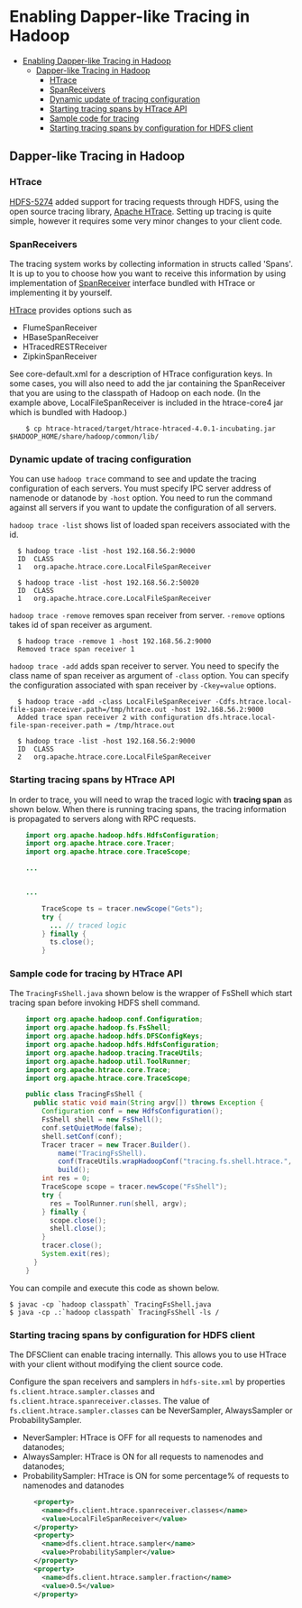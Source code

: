 <!---
  Licensed under the Apache License, Version 2.0 (the "License");
  you may not use this file except in compliance with the License.
  You may obtain a copy of the License at

   http://www.apache.org/licenses/LICENSE-2.0

  Unless required by applicable law or agreed to in writing, software
  distributed under the License is distributed on an "AS IS" BASIS,
  WITHOUT WARRANTIES OR CONDITIONS OF ANY KIND, either express or implied.
  See the License for the specific language governing permissions and
  limitations under the License. See accompanying LICENSE file.
-->

Enabling Dapper-like Tracing in Hadoop
======================================

* [Enabling Dapper-like Tracing in Hadoop](#Enabling_Dapper-like_Tracing_in_Hadoop)
    * [Dapper-like Tracing in Hadoop](#Dapper-like_Tracing_in_Hadoop)
        * [HTrace](#HTrace)
        * [SpanReceivers](#SpanReceivers)
        * [Dynamic update of tracing configuration](#Dynamic_update_of_tracing_configuration)
        * [Starting tracing spans by HTrace API](#Starting_tracing_spans_by_HTrace_API)
        * [Sample code for tracing](#Sample_code_for_tracing)
        * [Starting tracing spans by configuration for HDFS client](#Starting_tracing_spans_by_configuration_for_HDFS_client)


Dapper-like Tracing in Hadoop
-----------------------------

### HTrace

[HDFS-5274](https://issues.apache.org/jira/browse/HDFS-5274) added support for tracing requests through HDFS,
using the open source tracing library,
[Apache HTrace](http://htrace.incubator.apache.org/).
Setting up tracing is quite simple, however it requires some very minor changes to your client code.

### SpanReceivers

The tracing system works by collecting information in structs called 'Spans'.
It is up to you to choose how you want to receive this information
by using implementation of [SpanReceiver](http://htrace.incubator.apache.org/#Span_Receivers)
interface bundled with HTrace or implementing it by yourself.

[HTrace](http://htrace.incubator.apache.org/) provides options such as

* FlumeSpanReceiver
* HBaseSpanReceiver
* HTracedRESTReceiver
* ZipkinSpanReceiver

See core-default.xml for a description of HTrace configuration keys.  In some
cases, you will also need to add the jar containing the SpanReceiver that you
are using to the classpath of Hadoop on each node. (In the example above,
LocalFileSpanReceiver is included in the htrace-core4 jar which is bundled
with Hadoop.)

```
    $ cp htrace-htraced/target/htrace-htraced-4.0.1-incubating.jar $HADOOP_HOME/share/hadoop/common/lib/
```

### Dynamic update of tracing configuration

You can use `hadoop trace` command to see and update the tracing configuration of each servers.
You must specify IPC server address of namenode or datanode by `-host` option.
You need to run the command against all servers if you want to update the configuration of all servers.

`hadoop trace -list` shows list of loaded span receivers associated with the id.

      $ hadoop trace -list -host 192.168.56.2:9000
      ID  CLASS
      1   org.apache.htrace.core.LocalFileSpanReceiver

      $ hadoop trace -list -host 192.168.56.2:50020
      ID  CLASS
      1   org.apache.htrace.core.LocalFileSpanReceiver

`hadoop trace -remove` removes span receiver from server.
`-remove` options takes id of span receiver as argument.

      $ hadoop trace -remove 1 -host 192.168.56.2:9000
      Removed trace span receiver 1

`hadoop trace -add` adds span receiver to server.
You need to specify the class name of span receiver as argument of `-class` option.
You can specify the configuration associated with span receiver by `-Ckey=value` options.

      $ hadoop trace -add -class LocalFileSpanReceiver -Cdfs.htrace.local-file-span-receiver.path=/tmp/htrace.out -host 192.168.56.2:9000
      Added trace span receiver 2 with configuration dfs.htrace.local-file-span-receiver.path = /tmp/htrace.out

      $ hadoop trace -list -host 192.168.56.2:9000
      ID  CLASS
      2   org.apache.htrace.core.LocalFileSpanReceiver

### Starting tracing spans by HTrace API

In order to trace, you will need to wrap the traced logic with **tracing span** as shown below.
When there is running tracing spans,
the tracing information is propagated to servers along with RPC requests.

```java
    import org.apache.hadoop.hdfs.HdfsConfiguration;
    import org.apache.htrace.core.Tracer;
    import org.apache.htrace.core.TraceScope;

    ...


    ...

        TraceScope ts = tracer.newScope("Gets");
        try {
          ... // traced logic
        } finally {
          ts.close();
        }
```

### Sample code for tracing by HTrace API

The `TracingFsShell.java` shown below is the wrapper of FsShell
which start tracing span before invoking HDFS shell command.

```java
    import org.apache.hadoop.conf.Configuration;
    import org.apache.hadoop.fs.FsShell;
    import org.apache.hadoop.hdfs.DFSConfigKeys;
    import org.apache.hadoop.hdfs.HdfsConfiguration;
    import org.apache.hadoop.tracing.TraceUtils;
    import org.apache.hadoop.util.ToolRunner;
    import org.apache.htrace.core.Trace;
    import org.apache.htrace.core.TraceScope;

    public class TracingFsShell {
      public static void main(String argv[]) throws Exception {
        Configuration conf = new HdfsConfiguration();
        FsShell shell = new FsShell();
        conf.setQuietMode(false);
        shell.setConf(conf);
        Tracer tracer = new Tracer.Builder().
            name("TracingFsShell).
            conf(TraceUtils.wrapHadoopConf("tracing.fs.shell.htrace.", conf)).
            build();
        int res = 0;
        TraceScope scope = tracer.newScope("FsShell");
        try {
          res = ToolRunner.run(shell, argv);
        } finally {
          scope.close();
          shell.close();
        }
        tracer.close();
        System.exit(res);
      }
    }
```

You can compile and execute this code as shown below.

    $ javac -cp `hadoop classpath` TracingFsShell.java
    $ java -cp .:`hadoop classpath` TracingFsShell -ls /

### Starting tracing spans by configuration for HDFS client

The DFSClient can enable tracing internally. This allows you to use HTrace with
your client without modifying the client source code.

Configure the span receivers and samplers in `hdfs-site.xml`
by properties `fs.client.htrace.sampler.classes` and
`fs.client.htrace.spanreceiver.classes`.  The value of
`fs.client.htrace.sampler.classes` can be NeverSampler, AlwaysSampler or
ProbabilitySampler.

* NeverSampler: HTrace is OFF for all requests to namenodes and datanodes;
* AlwaysSampler: HTrace is ON for all requests to namenodes and datanodes;
* ProbabilitySampler: HTrace is ON for some percentage% of  requests to namenodes and datanodes

```xml
      <property>
        <name>dfs.client.htrace.spanreceiver.classes</name>
        <value>LocalFileSpanReceiver</value>
      </property>
      <property>
        <name>dfs.client.htrace.sampler</name>
        <value>ProbabilitySampler</value>
      </property>
      <property>
        <name>dfs.client.htrace.sampler.fraction</name>
        <value>0.5</value>
      </property>
```

